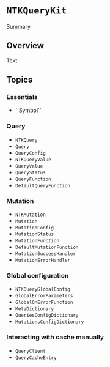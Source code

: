 # ``NTKQueryKit``

<!--@START_MENU_TOKEN@-->Summary<!--@END_MENU_TOKEN@-->

## Overview

<!--@START_MENU_TOKEN@-->Text<!--@END_MENU_TOKEN@-->

## Topics

### Essentials

- <!--@START_MENU_TOKEN@-->``Symbol``<!--@END_MENU_TOKEN@-->

### Query

- ``NTKQuery``
- ``Query``
- ``QueryConfig``
- ``NTKQueryValue``
- ``QueryValue``
- ``QueryStatus``
- ``QueryFunction``
- ``DefaultQueryFunction``

### Mutation

- ``NTKMutation``
- ``Mutation``
- ``MutationConfig``
- ``MutationStatus``
- ``MutationFunction``
- ``DefaultMutationFunction``
- ``MutationSuccessHandler``
- ``MutationErrorHandler``

### Global configuration

- ``NTKQueryGlobalConfig``
- ``GlobalErrorParameters``
- ``GlobalOnErrorFunction``
- ``MetaDictionary``
- ``QueriesConfigDictionary``
- ``MutationsConfigDictionary``

### Interacting with cache manually

- ``QueryClient``
- ``QueryCacheEntry``
